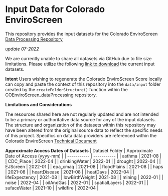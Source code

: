 # Input Data for Colorado EnviroScreen

This repository provides the input datasets for the Colorado EnviroScreen <a href="https://github.com/GeospatialCentroid/COEnviroScreen_dataProcessing" target="_blank">Data Processing Repository</a>

*update 07-2022*

We are currently unable to share all datasets via GitHub due to file size limitations.
Please utilize the following <a href="https://nam10.safelinks.protection.outlook.com/?url=https%3A%2F%2Fdrive.google.com%2Fdrive%2Ffolders%2F1pqsqhwfhD-z1CnyiZQHqNcrZYjTcmimd%3Fusp%3Dsharing&data=05%7C01%7CDan.Carver%40colostate.edu%7C02c805ee63314d663d2808da64e46e8b%7Cafb58802ff7a4bb1ab21367ff2ecfc8b%7C0%7C0%7C637933229573600127%7CUnknown%7CTWFpbGZsb3d8eyJWIjoiMC4wLjAwMDAiLCJQIjoiV2luMzIiLCJBTiI6Ik1haWwiLCJXVCI6Mn0%3D%7C3000%7C%7C%7C&sdata=kdA4cNqaG2h5qJjQkzudxZsaJxjHrU5Btbv5QAxS%2F4c%3D&reserved=0" target="_blank">link to download</a> the current input datasets.


**Intent**
Users wishing to regenerate the Colorado EnviroScreen Score locally can copy and paste the context of this repository into the `data/input` folder created by the `createFolderStructure()` function within the COEnviroScreen_dataProcessing repository.

**Limitations and Considerations**

The resources shared here are not regularly updated and are not intended to be a primary or authoritative data source for any of the input datasets. The structure and organization of the datasets within this repository may have been altered from the original source data to reflect the specific needs of this project. Specifics on data data providers are referenced within the Colorado EnviroScreen <a href="https://drive.google.com/file/d/1aZfZnLeEPxvpFBILOFGpYGKLQbDxhMMF/view?usp=sharing" target="_blank">Technical Document</a>


**Approximate Access Dates of Datasets**
| Dataset Folder      | Approximate Date of Access (yyyy-mm) |
| ----------- | ----------- |
| asthma      | 2021-08       |
| CDC_Place   | 2022-04        |
| drinkingWater      | 2022-01       |
| drought  | 2022-04        |
| EJScreen     | 2022-01       |
| epa_cmaq   | 2021-08        |
| floodPlains      | 2021-08       |
| haps   | 2021-08        |
| heartDisease      | 2021-08       |
| heatDays  | 2022-04        |
| lifeExpectency      | 2021-08       |
| lowBirthWeight   | 2021-08        |
| mining      | 2022-01       |
| noise   | 2022-04       |
| oilAndGas      | 2022-01       |
| spatialLayers  | 2022-01        |
| sufaceWater      | 2021-10      |
| wildfire   | 2022-04        |
